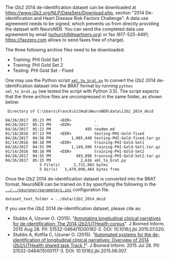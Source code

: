 The i2b2 2014 de-identification dataset can be downloaded at https://www.i2b2.org/NLP/DataSets/Download.php, section "2014 De-identification and Heart Disease Risk Factors Challenge". A data use agreement needs to be signed, which prevents us from directly providing the dataset with NeuroNER. You can send the completed data use agreement by email (schurchill@partners.org) or fax (617-525-4491; https://faxzero.com allows to send faxes free of charge).

The three following archive files need to be downloaded:

- Training: PHI Gold Set 1
- Training: PHI Gold Set 2
- Testing: PHI Gold Set - Fixed

One may use the Python script [`xml_to_brat.py`](xml_to_brat.py) to convert the i2b2 2014 de-identification dataset into the BRAT format by running `python xml_to_brat.py` (we tested the script with Python 3.5).  The script expects that the three archive files are uncompressed in the same folder, as shown below:


```
 Directory of C:\Users\Franck\GitHub\NeuroNER\data\i2b2_2014_deid

04/26/2017  05:23 PM    <DIR>          .
04/26/2017  05:23 PM    <DIR>          ..
04/26/2017  05:22 PM               495 readme.md
01/18/2016  07:13 PM    <DIR>          testing-PHI-Gold-fixed
04/26/2017  04:56 PM         1,085,448 testing-PHI-Gold-fixed.tar.gz
01/14/2016  08:18 PM    <DIR>          training-PHI-Gold-Set1
04/26/2017  04:55 PM         1,149,506 training-PHI-Gold-Set1.tar.gz
01/14/2016  08:18 PM    <DIR>          training-PHI-Gold-Set2
04/26/2017  04:55 PM           493,898 training-PHI-Gold-Set2.tar.gz
04/26/2017  05:15 PM             2,616 xml_to_brat.py
               5 File(s)      2,731,963 bytes
               5 Dir(s)   3,479,998,464 bytes free
```

Once the i2b2 2014 de-identification dataset is converted into the BRAT format, NeuroNER can be trained on it by specifying the following in the [`../../neuroner/parameters.ini`](../../neuroner/parameters.ini) configuration file.

```
dataset_text_folder = ../data/i2b2_2014_deid
```


If you use the i2b2 2014 de-identification dataset, please cite as:

 - Stubbs A, Uzuner O. (2015). "[Annotating longitudinal clinical narratives for de-identification: The 2014 i2b2/UTHealth corpus](http://www.ncbi.nlm.nih.gov/pubmed/26319540.)". J Biomed Inform. 2015 Aug 28. PII: S1532-0464(15)00182-3. DOI: 10.1016/j.jbi.2015.07.020.
 - Stubbs A, Kotfila C, Uzuner O. (2015). "[Automated systems for the de-identification of longitudinal clinical narratives: Overview of 2014 i2b2/UTHealth shared task Track 1](http://www.ncbi.nlm.nih.gov/pubmed/26225918)". J Biomed Inform. 2015 Jul 28. PII: S1532-0464(15)00117-3. DOI: 10.1016/j.jbi.2015.06.007.
